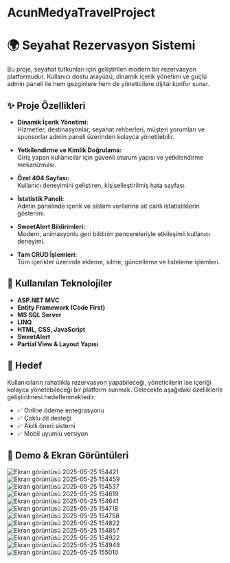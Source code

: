 # AcunMedyaTravelProject
# 🌍 Seyahat Rezervasyon Sistemi

Bu proje, seyahat tutkunları için geliştirilen modern bir rezervasyon platformudur. Kullanıcı dostu arayüzü, dinamik içerik yönetimi ve güçlü admin paneli ile hem gezginlere hem de yöneticilere dijital konfor sunar.

## ✨ Proje Özellikleri

- **Dinamik İçerik Yönetimi:**  
  Hizmetler, destinasyonlar, seyahat rehberleri, müşteri yorumları ve sponsorlar admin paneli üzerinden kolayca yönetilebilir.

- **Yetkilendirme ve Kimlik Doğrulama:**  
  Giriş yapan kullanıcılar için güvenli oturum yapısı ve yetkilendirme mekanizması.

- **Özel 404 Sayfası:**  
  Kullanıcı deneyimini geliştiren, kişiselleştirilmiş hata sayfası.

- **İstatistik Paneli:**  
  Admin panelinde içerik ve sistem verilerine ait canlı istatistiklerin gösterimi.

- **SweetAlert Bildirimleri:**  
  Modern, animasyonlu geri bildirim pencereleriyle etkileşimli kullanıcı deneyimi.

- **Tam CRUD İşlemleri:**  
  Tüm içerikler üzerinde ekleme, silme, güncelleme ve listeleme işlemleri.

## 🧱 Kullanılan Teknolojiler

- **ASP.NET MVC**  
- **Entity Framework (Code First)**  
- **MS SQL Server**  
- **LINQ**  
- **HTML, CSS, JavaScript**  
- **SweetAlert**  
- **Partial View & Layout Yapısı**

## 🎯 Hedef

Kullanıcıların rahatlıkla rezervasyon yapabileceği, yöneticilerin ise içeriği kolayca yönetebileceği bir platform sunmak. Gelecekte aşağıdaki özelliklerle geliştirilmesi hedeflenmektedir:

- ✅ Online ödeme entegrasyonu  
- ✅ Çoklu dil desteği  
- ✅ Akıllı öneri sistemi  
- ✅ Mobil uyumlu versiyon


## 🧭 Demo & Ekran Görüntüleri
![Ekran görüntüsü 2025-05-25 154421](https://github.com/user-attachments/assets/caf6bedd-154d-4763-8c0d-ef2d55c179c0)
![Ekran görüntüsü 2025-05-25 154459](https://github.com/user-attachments/assets/ddfef2df-c44f-4738-a3fe-20fb37e5dcf4)
![Ekran görüntüsü 2025-05-25 154537](https://github.com/user-attachments/assets/cc38f3a9-8b84-4a64-bf45-30575710497a)
![Ekran görüntüsü 2025-05-25 154619](https://github.com/user-attachments/assets/b03a07a9-c1a9-49c6-a63d-af5db0ee8dbb)
![Ekran görüntüsü 2025-05-25 154641](https://github.com/user-attachments/assets/d90de1d0-ef09-49de-8409-07f241f941f1)
![Ekran görüntüsü 2025-05-25 154718](https://github.com/user-attachments/assets/11f352be-1e95-4bd4-b61b-81957082dbc9)
![Ekran görüntüsü 2025-05-25 154758](https://github.com/user-attachments/assets/0136c3c9-49c1-4feb-b670-2bc6833df11f)
![Ekran görüntüsü 2025-05-25 154822](https://github.com/user-attachments/assets/f4f2bcba-cff4-4fd0-aeae-4a3fe8b98429)
![Ekran görüntüsü 2025-05-25 154857](https://github.com/user-attachments/assets/08cb08be-f064-4da2-908c-558de6ec327b)
![Ekran görüntüsü 2025-05-25 154922](https://github.com/user-attachments/assets/1e759097-8463-49da-85af-c17b8e53463d)
![Ekran görüntüsü 2025-05-25 154948](https://github.com/user-attachments/assets/1cb64b09-7b60-4108-a735-8ac5b3e19a15)
  ![Ekran görüntüsü 2025-05-25 155010](https://github.com/user-attachments/assets/27122184-7e4c-4617-b9b4-feb84c0a2d77)
